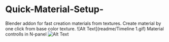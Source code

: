 # Quick-Material-Setup-
Blender addon for fast creation materials from textures.
Create material by one click from base color texture.
![Alt Text](readme/Timeline 1.gif)
Material controlls in N-panel
![Alt Text](readme/Timeline2.gif=)

